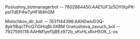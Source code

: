 
Poslushny_botmanagerbot -- 7802864450:AAE1UF3z5OYIXpPK-pstTdEP4wTyHFW4hGM

Molochkov_dir_bot -- 7631144398:AAH0wlvD3Q-8pk1lBqcTPoQ7iGHiqBL0XBM
Gnetusheva_zavuch_bot -- 7927595118:AAHM1yefSjBEz972b_xKvHLxRxH5OK_L-os

